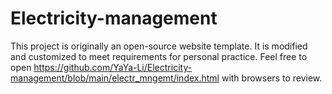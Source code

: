 # Electricity-management


This project is originally an open-source website template. It is modified and customized to meet requirements for personal practice. 
Feel free to open https://github.com/YaYa-Li/Electricity-management/blob/main/electr_mngemt/index.html with browsers to review.
